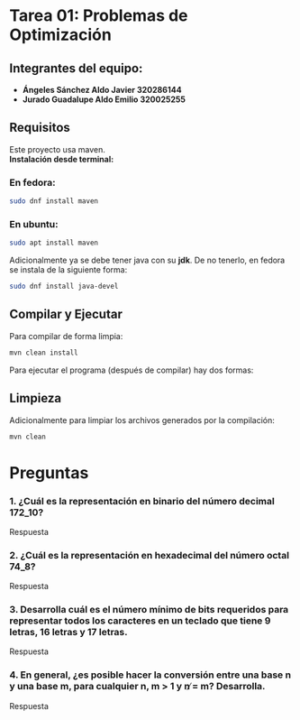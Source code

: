 # Tarea 01: Problemas de Optimización

## Integrantes del equipo:

- **Ángeles Sánchez Aldo Javier 320286144**
- **Jurado Guadalupe Aldo Emilio 320025255**

## Requisitos

Este proyecto usa maven. <br>
**Instalación desde terminal:**

### En fedora:

```bash
sudo dnf install maven
```

### En ubuntu:

```bash
sudo apt install maven
```

Adicionalmente ya se debe tener java con su **jdk**.
De no tenerlo, en fedora se instala de la siguiente forma:

```bash
sudo dnf install java-devel

```

## Compilar y Ejecutar

Para compilar de forma limpia:

```bash
mvn clean install
```

Para ejecutar el programa (después de compilar) hay dos formas:


## Limpieza

Adicionalmente para limpiar los archivos generados por la compilación:

```bash
mvn clean
```


# Preguntas 
### 1. ¿Cuál es la representación en binario del número decimal 172_10?
Respuesta
### 2. ¿Cuál es la representación en hexadecimal del número octal 74_8?
Respuesta
### 3. Desarrolla cuál es el número mínimo de bits requeridos para representar todos los caracteres en un teclado que tiene 9 letras, 16 letras y 17 letras.
Respuesta

### 4. En general, ¿es posible hacer la conversión entre una base n y una base m, para cualquier n, m > 1 y n ̸= m? Desarrolla.
Respuesta
